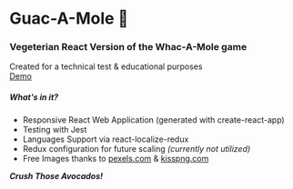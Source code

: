 
# Guac-A-Mole 🥑
### **Vegeterian React Version of the Whac-A-Mole game**
Created for a technical test & educational purposes\
[Demo](https://guac-a-mole.herokuapp.com/)

##### What's in it?
- Responsive React Web Application (generated with create-react-app)
- Testing with Jest  
- Languages Support via react-localize-redux
- Redux configuration for future scaling *(currently not utilized)*
 - Free Images thanks to [pexels.com](https://www.pexels.com) & [kisspng.com](https://www.kisspng.com/)

***Crush Those Avocados!***